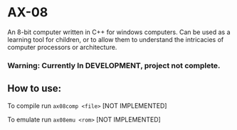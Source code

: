 # AX-08
An 8-bit computer written in C++ for windows computers.
Can be used as a learning tool for children, or to allow
them to understand the intricacies of computer processors
or architecture.

### Warning: Currently In DEVELOPMENT, project not complete.

## How to use:
To compile run `ax08comp <file>` [NOT IMPLEMENTED]

To emulate run `ax08emu <rom>` [NOT IMPLEMENTED]